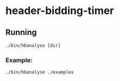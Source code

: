 # header-bidding-timer

## Running

```shell
./bin/hbanalyse [dir]
```

### Example:

```shell
./bin/hbanalyse ./examples
```
